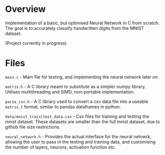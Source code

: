 # Overview
Implementation of a basic, but optimised Neural Network in C from scratch. The goal is to accurately classify handwritten digits from the MNIST dataset.

(Project currently in progress)

# Files
`main.c` - Main file for testing, and implementing the neural network later on.

`matrix.h` - A C library meant to substitute as a simpler numpy library. Utilises multithreading and SIMD, non-portable implementation. 

`parse_csv.h` - A C library used to convert a csv data file into a useable `matrix_t` format, similar to pandas dataframes in python.

`data/mnist_train|test_data.csv` - Csv files for training and testing the mnist dataset. These datasets are smaller than the full mnist dataset, due to github file size restrictions.

`neural_network.h` - Provides the actual interface for the neural netowrk, allowing the user to pass in the testing and training data, and customising the number of layers, neurons, activation function etc. 
